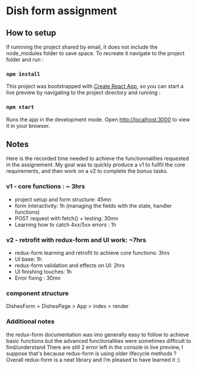# Dish form assignment

## How to setup

If runnning the project shared by email, it does not include the node_modules folder to save space.
To recreate it navigate to the project folder and run :
### `npm install`

This project was bootstrapped with [Create React App](https://github.com/facebook/create-react-app), so you can start a live preview by navigating to the project directory and running :
### `npm start`

Runs the app in the development mode.
Open [http://localhost:3000](http://localhost:3000) to view it in your browser.

## Notes

Here is the recorded time needed to achieve the functionnalities requested in the assignement.
My goal was to quickly produce a v1 to fullfil the core requirements, and then work on a v2 to complete the bonus tasks.

### v1 - core functions : ~ 3hrs
* project setup and form structure: 45mn
* form interactivity: 1h (managing the fields with the state, handler functions)
* POST request with fetch() + testing: 30mn
* Learning how to catch 4xx/5xx errors : 1h

### v2 - retrofit with redux-form and UI work: ~7hrs
* redux-form learning and retrofit to achieve core functions: 3hrs
* UI base: 1h
* redux-form validation and effects on UI: 2hrs
* UI finishing touches: 1h
* Error fixing : 30mn

### component structure
DishesForm > DishesPage > App > index > render

### Additional notes
the redux-form documentation was imo generally easy to follow to achieve basic functions but the advanced functionalities were sometimes difficult to find/understand
There are still 2 error left in the console in live preview, I suppose that's because redux-form is using older lifecycle methods ?
Overall redux-form is a neat library and I’m pleased to have learned it :)